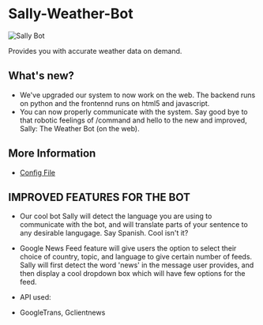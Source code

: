 # Sally-Weather-Bot

![Sally Bot](./images/1x/sally_v1_Asset%201.png)

Provides you with accurate weather data on demand.

## What's new?
- We've upgraded our system to now work on the web. The backend runs on python and the frontennd runs on html5 and javascript.
- You can now properly communicate with the system. Say good bye to that robotic feelings of /command and hello to the new and improved, Sally: The Weather Bot (on the web).

## More Information
- [Config File](./README.md)

## IMPROVED FEATURES FOR THE BOT
- Our cool bot Sally will detect the language you are using to communicate with the bot, and will translate parts of your sentence to any desirable langugage. Say Spanish. Cool isn't it?

- Google News Feed feature will give users the option to select their choice of country, topic, and language to give certain number of feeds. Sally will first detect the word 'news' in the message user provides, and then display a cool dropdown box which will have few options for the feed.

- API used:
- GoogleTrans, Gclientnews
